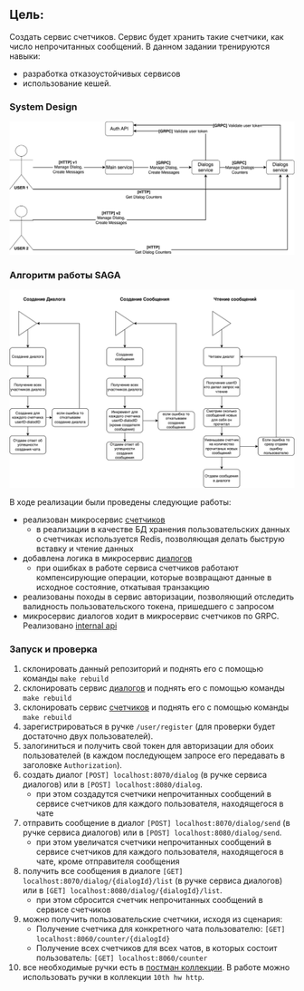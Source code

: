 ## Цель:
Создать сервис счетчиков. Сервис будет хранить такие счетчики, как число непрочитанных сообщений.
В данном задании тренируются навыки:
- разработка отказоустойчивых сервисов
- использование кешей.

### System Design
![counter.png](counter.png)

### Алгоритм работы SAGA
![algorithm.png](algorithm.png)

В ходе реализации были проведены следующие работы:
- реализован микросервис [счетчиков](https://github.com/syth0le/counter-service)
  - в реализации в качестве БД хранения пользовательских данных о счетчиках используется Redis, позволяющая делать быструю вставку и чтение данных
- добавлена логика в микросервис [диалогов](https://github.com/syth0le/dialog-service)
  - при ошибках в работе сервиса счетчиков работают компенсирующие операции, которые возвращают данные в исходное состояние, откатывая транзакцию
- реализованы походы в сервис авторизации, позволяющий отследить валидность пользовательского токена, пришедшего с запросом
- микросервис диалогов ходит в микросервис счетчиков по GRPC. Реализовано [internal api](https://github.com/syth0le/counter-service/blob/main/proto/internalapi/counter_service.proto)


### Запуск и проверка
1. склонировать данный репозиторий и поднять его с помощью команды `make rebuild`
2. склонировать cервис [диалогов](https://github.com/syth0le/dialog-service) и поднять его с помощью команды `make rebuild`
3. склонировать сервис [счетчиков](https://github.com/syth0le/counter-service) и поднять его с помощью команды `make rebuild`
4. зарегистрироваться в ручке `/user/register` (для проверки будет достаточно двух пользователей).
5. залогиниться и получить свой токен для авторизации для обоих пользователей (в каждом последующем запросе его передавать в заголовке `Authorization`).
6. создать диалог `[POST] localhost:8070/dialog` (в ручке сервиса диалогов) или в `[POST] localhost:8080/dialog`.
   - при этом создадутся счетчики непрочитанных сообщений в cервисе счетчиков для каждого пользователя, находящегося в чате
7. отправить сообщение в диалог `[POST] localhost:8070/dialog/send` (в ручке сервиса диалогов) или в `[POST] localhost:8080/dialog/send`.
   - при этом увеличатся счетчики непрочитанных сообщений в cервисе счетчиков для каждого пользователя, находящегося в чате, кроме отправителя сообщения
8. получить все сообщения в диалоге `[GET] localhost:8070/dialog/{dialogId}/list` (в ручке сервиса диалогов) или в `[GET] localhost:8080/dialog/{dialogId}/list`.
   - при этом сбросится счетчик непрочитанных сообщений в cервисе счетчиков
9. можно получить пользовательские счетчики, исходя из сценария:
   - Получение счетчика для конкретного чата пользователю: `[GET] localhost:8060/counter/{dialogId}`
   - Получение всех счетчиков для всех чатов, в которых состоит пользователь: `[GET] localhost:8060/counter`
10. все необходимые ручки есть в [постман коллекции](https://www.postman.com/aerospace-cosmonaut-29691174/workspace/highload-architect/collection/33337980-46a4c50d-5b28-4566-87dd-57e178216abd?action=share&creator=33337980). В работе можно использовать ручки в коллекции `10th hw http`.
